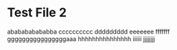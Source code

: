 # Test File 2
ababababababba
cccccccccc
ddddddddd
eeeeeee
fffffff
ggggggggggggggggaaa
hhhhhhhhhhhhhhh
iiiiii
jjjjjjjj
